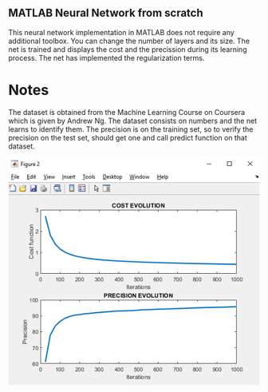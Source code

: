 ## MATLAB Neural Network from scratch
This neural network implementation in MATLAB does not require any additional toolbox. You can change the number of layers and its size. The net is trained and displays the cost and the precission during its learning process. The net has implemented the regularization terms. 

# Notes
The dataset is obtained from the Machine Learning Course on Coursera which is given by Andrew Ng. The dataset consists on numbers and the net learns to identify them. The precision is on the training set, so to verify the precision on the test set, should get one and call predict function on that dataset. 

![Image of training evolution](https://github.com/rsanchezm98/neural-network-from-scratch/blob/main/evolution.PNG)
